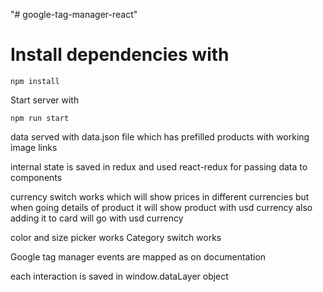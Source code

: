 "# google-tag-manager-react" 

# Install dependencies with 
 ```
 npm install
 ```


Start server with 
  ```
  npm run start
  ```

  data served with data.json file which has prefilled products with working image links

  internal state is saved in redux and  used react-redux for passing data to components

  currency switch works which will show prices in different currencies
  but when going details of product it will show product with usd currency also adding it to card will go with usd currency 

  color and size picker works
  Category switch works



  Google tag manager events are mapped as on documentation

  each interaction is saved in window.dataLayer object

